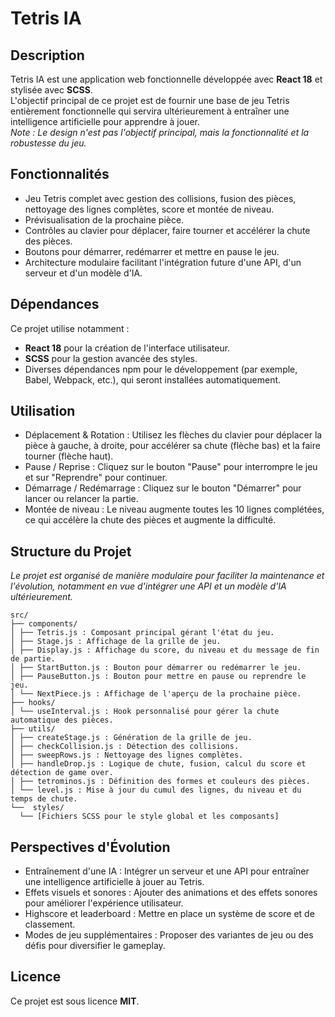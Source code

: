 # Tetris IA

## Description

Tetris IA est une application web fonctionnelle développée avec **React 18** et stylisée avec **SCSS**.  
L'objectif principal de ce projet est de fournir une base de jeu Tetris entièrement fonctionnelle qui servira ultérieurement à entraîner une intelligence artificielle pour apprendre à jouer.  
*Note : Le design n'est pas l'objectif principal, mais la fonctionnalité et la robustesse du jeu.*

## Fonctionnalités

- Jeu Tetris complet avec gestion des collisions, fusion des pièces, nettoyage des lignes complètes, score et montée de niveau.
- Prévisualisation de la prochaine pièce.
- Contrôles au clavier pour déplacer, faire tourner et accélérer la chute des pièces.
- Boutons pour démarrer, redémarrer et mettre en pause le jeu.
- Architecture modulaire facilitant l'intégration future d'une API, d'un serveur et d'un modèle d'IA.

## Dépendances

Ce projet utilise notamment :

- **React 18** pour la création de l'interface utilisateur.
- **SCSS** pour la gestion avancée des styles.
- Diverses dépendances npm pour le développement (par exemple, Babel, Webpack, etc.), qui seront installées automatiquement.

## Utilisation

- Déplacement & Rotation : Utilisez les flèches du clavier pour déplacer la pièce à gauche, à droite, pour accélérer sa chute (flèche bas) et la faire tourner (flèche haut).
- Pause / Reprise : Cliquez sur le bouton "Pause" pour interrompre le jeu et sur "Reprendre" pour continuer.
- Démarrage / Redémarrage : Cliquez sur le bouton "Démarrer" pour lancer ou relancer la partie.
- Montée de niveau : Le niveau augmente toutes les 10 lignes complétées, ce qui accélère la chute des pièces et augmente la difficulté.

## Structure du Projet
*Le projet est organisé de manière modulaire pour faciliter la maintenance et l'évolution, notamment en vue d'intégrer une API et un modèle d'IA ultérieurement.*

```
src/
├── components/
│ ├── Tetris.js : Composant principal gérant l'état du jeu. 
│ ├── Stage.js : Affichage de la grille de jeu. 
│ ├── Display.js : Affichage du score, du niveau et du message de fin de partie. 
│ ├── StartButton.js : Bouton pour démarrer ou redémarrer le jeu. 
│ ├── PauseButton.js : Bouton pour mettre en pause ou reprendre le jeu. 
│ └── NextPiece.js : Affichage de l'aperçu de la prochaine pièce. 
├── hooks/
│ └── useInterval.js : Hook personnalisé pour gérer la chute automatique des pièces. 
├── utils/ 
│ ├── createStage.js : Génération de la grille de jeu. 
│ ├── checkCollision.js : Détection des collisions. 
│ ├── sweepRows.js : Nettoyage des lignes complètes. 
│ ├── handleDrop.js : Logique de chute, fusion, calcul du score et détection de game over. 
│ ├── tetrominos.js : Définition des formes et couleurs des pièces. 
│ └── level.js : Mise à jour du cumul des lignes, du niveau et du temps de chute. 
└──  styles/ 
  └── [Fichiers SCSS pour le style global et les composants] 

```


## Perspectives d'Évolution
- Entraînement d'une IA : Intégrer un serveur et une API pour entraîner une intelligence artificielle à jouer au Tetris.
- Effets visuels et sonores : Ajouter des animations et des effets sonores pour améliorer l'expérience utilisateur.
- Highscore et leaderboard : Mettre en place un système de score et de classement.
- Modes de jeu supplémentaires : Proposer des variantes de jeu ou des défis pour diversifier le gameplay.

## Licence
Ce projet est sous licence **MIT**.
